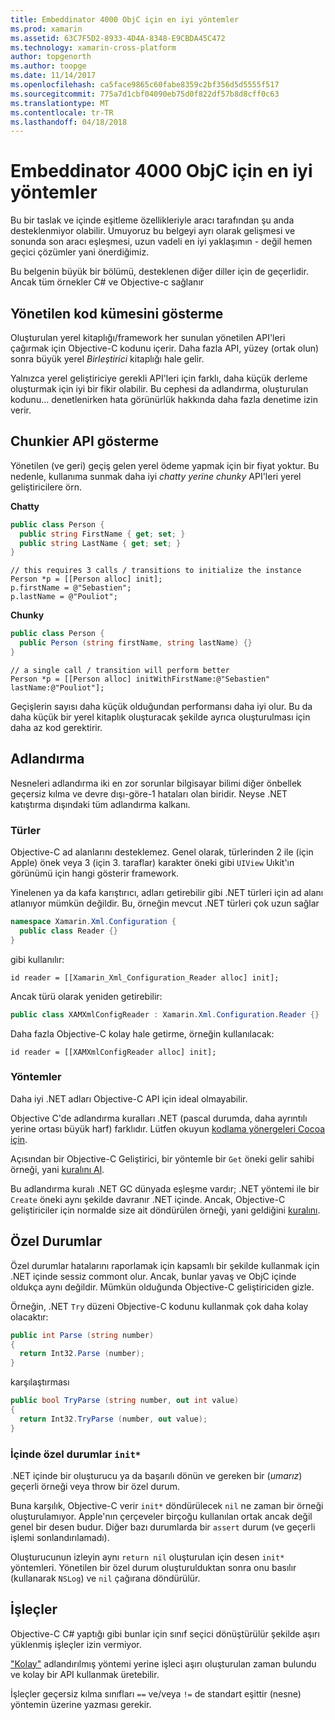 ```yaml
---
title: Embeddinator 4000 ObjC için en iyi yöntemler
ms.prod: xamarin
ms.assetid: 63C7F5D2-8933-4D4A-8348-E9CBDA45C472
ms.technology: xamarin-cross-platform
author: topgenorth
ms.author: toopge
ms.date: 11/14/2017
ms.openlocfilehash: ca5face9865c60fabe8359c2bf356d5d5555f517
ms.sourcegitcommit: 775a7d1cbf04090eb75d0f822df57b8d8cff0c63
ms.translationtype: MT
ms.contentlocale: tr-TR
ms.lasthandoff: 04/18/2018
---
```

# <a name="embeddinator-4000-best-practices-for-objc"></a>Embeddinator 4000 ObjC için en iyi yöntemler

Bu bir taslak ve içinde eşitleme özellikleriyle aracı tarafından şu anda desteklenmiyor olabilir. Umuyoruz bu belgeyi ayrı olarak gelişmesi ve sonunda son aracı eşleşmesi, uzun vadeli en iyi yaklaşımın - değil hemen geçici çözümler yani önerdiğimiz.

Bu belgenin büyük bir bölümü, desteklenen diğer diller için de geçerlidir. Ancak tüm örnekler C# ve Objective-c sağlanır

## <a name="exposing-a-subset-of-the-managed-code"></a>Yönetilen kod kümesini gösterme

Oluşturulan yerel kitaplığı/framework her sunulan yönetilen API'leri çağırmak için Objective-C kodunu içerir. Daha fazla API, yüzey (ortak olun) sonra büyük yerel _Birleştirici_ kitaplığı hale gelir.

Yalnızca yerel geliştiriciye gerekli API'leri için farklı, daha küçük derleme oluşturmak için iyi bir fikir olabilir. Bu cephesi da adlandırma, oluşturulan kodunu... denetlenirken hata görünürlük hakkında daha fazla denetime izin verir.

## <a name="exposing-a-chunkier-api"></a>Chunkier API gösterme

Yönetilen (ve geri) geçiş gelen yerel ödeme yapmak için bir fiyat yoktur. Bu nedenle, kullanıma sunmak daha iyi _chatty yerine chunky_ API'leri yerel geliştiricilere örn.

**Chatty**

```csharp
public class Person {
  public string FirstName { get; set; }
  public string LastName { get; set; }
}
```

```objc
// this requires 3 calls / transitions to initialize the instance
Person *p = [[Person alloc] init];
p.firstName = @"Sebastien";
p.lastName = @"Pouliot";
```

**Chunky**

```csharp
public class Person {
  public Person (string firstName, string lastName) {}
}
```

```objc
// a single call / transition will perform better
Person *p = [[Person alloc] initWithFirstName:@"Sebastien" lastName:@"Pouliot"];
```

Geçişlerin sayısı daha küçük olduğundan performansı daha iyi olur. Bu da daha küçük bir yerel kitaplık oluşturacak şekilde ayrıca oluşturulması için daha az kod gerektirir.

## <a name="naming"></a>Adlandırma

Nesneleri adlandırma iki en zor sorunlar bilgisayar bilimi diğer önbellek geçersiz kılma ve devre dışı-göre-1 hataları olan biridir. Neyse .NET katıştırma dışındaki tüm adlandırma kalkanı.

### <a name="types"></a>Türler

Objective-C ad alanlarını desteklemez. Genel olarak, türlerinden 2 ile (için Apple) önek veya 3 (için 3. taraflar) karakter öneki gibi `UIView` Uıkit'ın görünümü için hangi gösterir framework.

Yinelenen ya da kafa karıştırıcı, adları getirebilir gibi .NET türleri için ad alanı atlanıyor mümkün değildir. Bu, örneğin mevcut .NET türleri çok uzun sağlar

```csharp
namespace Xamarin.Xml.Configuration {
  public class Reader {}
}
```

gibi kullanılır:

```objc
id reader = [[Xamarin_Xml_Configuration_Reader alloc] init];
```

Ancak türü olarak yeniden getirebilir:

```csharp
public class XAMXmlConfigReader : Xamarin.Xml.Configuration.Reader {}
```

Daha fazla Objective-C kolay hale getirme, örneğin kullanılacak:

```objc
id reader = [[XAMXmlConfigReader alloc] init];
```

### <a name="methods"></a>Yöntemler

Daha iyi .NET adları Objective-C API için ideal olmayabilir.

Objective C'de adlandırma kuralları .NET (pascal durumda, daha ayrıntılı yerine ortası büyük harf) farklıdır.
Lütfen okuyun [kodlama yönergeleri Cocoa için](https://developer.apple.com/library/content/documentation/Cocoa/Conceptual/CodingGuidelines/Articles/NamingMethods.html#//apple_ref/doc/uid/20001282-BCIGIJJF).

Açısından bir Objective-C Geliştirici, bir yöntemle bir `Get` öneki gelir sahibi örneği, yani [kuralını Al](https://developer.apple.com/library/content/documentation/CoreFoundation/Conceptual/CFMemoryMgmt/Concepts/Ownership.html#//apple_ref/doc/uid/20001148-SW1).

Bu adlandırma kuralı .NET GC dünyada eşleşme vardır; .NET yöntemi ile bir `Create` öneki aynı şekilde davranır .NET içinde. Ancak, Objective-C geliştiriciler için normalde size ait döndürülen örneği, yani geldiğini [kuralını](https://developer.apple.com/library/content/documentation/CoreFoundation/Conceptual/CFMemoryMgmt/Concepts/Ownership.html#//apple_ref/doc/uid/20001148-103029).

## <a name="exceptions"></a>Özel Durumlar

Özel durumlar hatalarını raporlamak için kapsamlı bir şekilde kullanmak için .NET içinde sessiz commont olur. Ancak, bunlar yavaş ve ObjC içinde oldukça aynı değildir. Mümkün olduğunda Objective-C geliştiriciden gizle.

Örneğin, .NET `Try` düzeni Objective-C kodunu kullanmak çok daha kolay olacaktır:

```csharp
public int Parse (string number)
{
  return Int32.Parse (number);
}
```

karşılaştırması

```csharp
public bool TryParse (string number, out int value)
{
  return Int32.TryParse (number, out value);
}
```

### <a name="exceptions-inside-init"></a>İçinde özel durumlar `init*`

.NET içinde bir oluşturucu ya da başarılı dönün ve gereken bir (_umarız_) geçerli örneği veya throw bir özel durum.

Buna karşılık, Objective-C verir `init*` döndürülecek `nil` ne zaman bir örneği oluşturulamıyor. Apple'nın çerçeveler birçoğu kullanılan ortak ancak değil genel bir desen budur. Diğer bazı durumlarda bir `assert` durum (ve geçerli işlemi sonlandırılamadı).

Oluşturucunun izleyin aynı `return nil` oluşturulan için desen `init*` yöntemleri. Yönetilen bir özel durum oluşturulduktan sonra onu basılır (kullanarak `NSLog`) ve `nil` çağırana döndürülür.

## <a name="operators"></a>İşleçler

Objective-C C# yaptığı gibi bunlar için sınıf seçici dönüştürülür şekilde aşırı yüklenmiş işleçler izin vermiyor.

["Kolay"](/dotnet/standard/design-guidelines/operator-overloads/) adlandırılmış yöntemi yerine işleci aşırı oluşturulan zaman bulundu ve kolay bir API kullanmak üretebilir.

İşleçler geçersiz kılma sınıfları `==` ve/veya `!=` de standart eşittir (nesne) yöntemin üzerine yazması gerekir.
